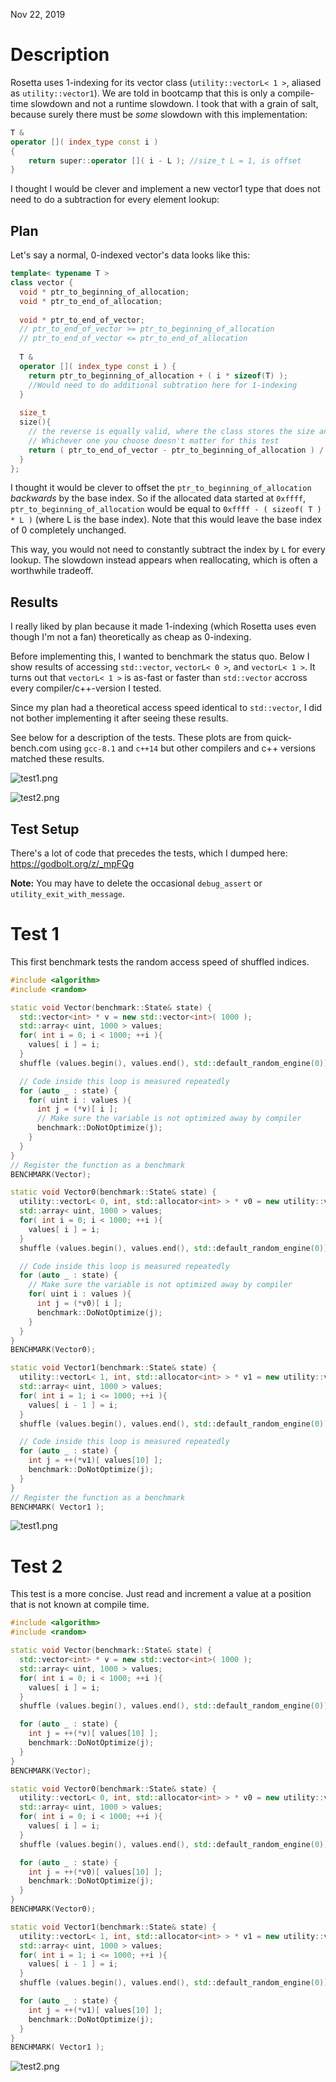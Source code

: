Nov 22, 2019

# Description

Rosetta uses 1-indexing for its vector class
(`utility::vectorL< 1 >`, aliased as `utility::vector1`).
We are told in bootcamp that this is only a compile-time slowdown and not a runtime slowdown.
I took that with a grain of salt, because surely there must be _some_ slowdown with this implementation:

```c++
T &
operator []( index_type const i )
{
	return super::operator []( i - L ); //size_t L = 1, is offset
}
```

I thought I would be clever and implement a new vector1 type that does not need to do a subtraction for every element lookup:

## Plan

Let's say a normal, 0-indexed vector's data looks like this:
```c++
template< typename T >
class vector {
  void * ptr_to_beginning_of_allocation;
  void * ptr_to_end_of_allocation;
  
  void * ptr_to_end_of_vector;
  // ptr_to_end_of_vector >= ptr_to_beginning_of_allocation
  // ptr_to_end_of_vector <= ptr_to_end_of_allocation
  
  T &
  operator []( index_type const i ) {
    return ptr_to_beginning_of_allocation + ( i * sizeof(T) );
    //Would need to do additional subtration here for 1-indexing
  }
  
  size_t
  size(){
    // the reverse is equally valid, where the class stores the size and calculates the ptr_to_end_of_vector on the fly
    // Whichever one you choose doesn't matter for this test
    return ( ptr_to_end_of_vector - ptr_to_beginning_of_allocation ) / sizeof( T );
  }
};
```

I thought it would be clever to offset the `ptr_to_beginning_of_allocation` _backwards_ by the base index.
So if the allocated data started at `0xffff`,
`ptr_to_beginning_of_allocation` would be equal to `0xffff - ( sizeof( T ) * L )` (where L is the base index).
Note that this would leave the base index of 0 completely unchanged.

This way, you would not need to constantly subtract the index by `L` for every lookup.
The slowdown instead appears when reallocating, which is often a worthwhile tradeoff.

## Results

I really liked by plan because it made 1-indexing
(which Rosetta uses even though I'm not a fan)
theoretically as cheap as 0-indexing.

Before implementing this, I wanted to benchmark the status quo.
Below I show results of accessing `std::vector`, `vectorL< 0 >`, and `vectorL< 1 >`.
It turns out that `vectorL< 1 >` is as-fast or faster than `std::vector` accross every compiler/c++-version I tested.

Since my plan had a theoretical access speed identical to `std::vector`,
I did not bother implementing it after seeing these results.

See below for a description of the tests.
These plots are from quick-bench.com using `gcc-8.1` and `c++14`
but other compilers and c++ versions matched these results.

![test1.png](test1.png)

![test2.png](test2.png)

## Test Setup

There's a lot of code that precedes the tests, which I dumped here: https://godbolt.org/z/_mpFQg

**Note:** You may have to delete the occasional `debug_assert` or `utility_exit_with_message`.

# Test 1

This first benchmark tests the random access speed of shuffled indices.

```c++
#include <algorithm>
#include <random>

static void Vector(benchmark::State& state) {
  std::vector<int> * v = new std::vector<int>( 1000 );
  std::array< uint, 1000 > values;
  for( int i = 0; i < 1000; ++i ){
    values[ i ] = i;
  }
  shuffle (values.begin(), values.end(), std::default_random_engine(0));

  // Code inside this loop is measured repeatedly
  for (auto _ : state) {  
    for( uint i : values ){
      int j = (*v)[ i ];
      // Make sure the variable is not optimized away by compiler
      benchmark::DoNotOptimize(j);
    }
  }
}
// Register the function as a benchmark
BENCHMARK(Vector);

static void Vector0(benchmark::State& state) {
  utility::vectorL< 0, int, std::allocator<int> > * v0 = new utility::vectorL< 0, int, std::allocator<int> >( 1000 );
  std::array< uint, 1000 > values;
  for( int i = 0; i < 1000; ++i ){
    values[ i ] = i;
  }
  shuffle (values.begin(), values.end(), std::default_random_engine(0));

  // Code inside this loop is measured repeatedly
  for (auto _ : state) {
    // Make sure the variable is not optimized away by compiler
    for( uint i : values ){
      int j = (*v0)[ i ];
      benchmark::DoNotOptimize(j);
    }
  }
}
BENCHMARK(Vector0);

static void Vector1(benchmark::State& state) {
  utility::vectorL< 1, int, std::allocator<int> > * v1 = new utility::vectorL< 1, int, std::allocator<int> >( 1000 );
  std::array< uint, 1000 > values;
  for( int i = 1; i <= 1000; ++i ){
    values[ i - 1 ] = i;
  }
  shuffle (values.begin(), values.end(), std::default_random_engine(0));

  // Code inside this loop is measured repeatedly
  for (auto _ : state) {
    int j = ++(*v1)[ values[10] ];
    benchmark::DoNotOptimize(j);
  }
}
// Register the function as a benchmark
BENCHMARK( Vector1 );
```

![test1.png](test1.png)

# Test 2

This test is a more concise. Just read and increment a value at a position that is not known at compile time.

```c++
#include <algorithm>
#include <random>

static void Vector(benchmark::State& state) {
  std::vector<int> * v = new std::vector<int>( 1000 );
  std::array< uint, 1000 > values;
  for( int i = 0; i < 1000; ++i ){
    values[ i ] = i;
  }
  shuffle (values.begin(), values.end(), std::default_random_engine(0));

  for (auto _ : state) {
    int j = ++(*v)[ values[10] ];
    benchmark::DoNotOptimize(j);
  }
}
BENCHMARK(Vector);

static void Vector0(benchmark::State& state) {
  utility::vectorL< 0, int, std::allocator<int> > * v0 = new utility::vectorL< 0, int, std::allocator<int> >( 1000 );
  std::array< uint, 1000 > values;
  for( int i = 0; i < 1000; ++i ){
    values[ i ] = i;
  }
  shuffle (values.begin(), values.end(), std::default_random_engine(0));

  for (auto _ : state) {
    int j = ++(*v0)[ values[10] ];
    benchmark::DoNotOptimize(j);
  }
}
BENCHMARK(Vector0);

static void Vector1(benchmark::State& state) {
  utility::vectorL< 1, int, std::allocator<int> > * v1 = new utility::vectorL< 1, int, std::allocator<int> >( 1000 );
  std::array< uint, 1000 > values;
  for( int i = 1; i <= 1000; ++i ){
    values[ i - 1 ] = i;
  }
  shuffle (values.begin(), values.end(), std::default_random_engine(0));

  for (auto _ : state) {
    int j = ++(*v1)[ values[10] ];
    benchmark::DoNotOptimize(j);
  }
}
BENCHMARK( Vector1 );

```

![test2.png](test2.png)
